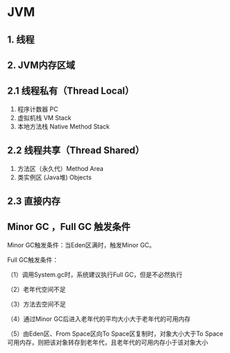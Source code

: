 # JVM

## 1. 线程

## 2. JVM内存区域

## 2.1 线程私有（Thread Local）

1. 程序计数器 PC
2. 虚拟机栈 VM Stack
3. 本地方法栈 Native Method Stack

## 2.2 线程共享（Thread Shared）

1. 方法区（永久代）Method Area
2. 类实例区 (Java堆) Objects

## 2.3 直接内存



## Minor GC ，Full GC 触发条件

Minor GC触发条件：当Eden区满时，触发Minor GC。

Full GC触发条件：

（1）调用System.gc时，系统建议执行Full GC，但是不必然执行

（2）老年代空间不足

（3）方法去空间不足

（4）通过Minor GC后进入老年代的平均大小大于老年代的可用内存

（5）由Eden区、From Space区向To Space区复制时，对象大小大于To Space可用内存，则把该对象转存到老年代，且老年代的可用内存小于该对象大小

 